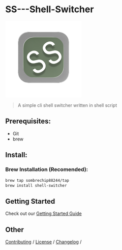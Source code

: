 # SS---Shell-Switcher
<img src="img/SS_Shell-Switcher_icon.png">

> A simple cli shell switcher written
> in shell script

## Prerequisites:
- Git
- brew
## Install:
### Brew Installation (Recomended):
```
brew tap sombrechip88244/tap
brew install shell-switcher
```
## Getting Started
Check out our [Getting Started Guide](docs/Getting-Started-Guide.md)

## Other
[Contributing](CONTRIBUTING.md) / [License](LICENSE) / [Changelog](CHANGELOG.md) /
